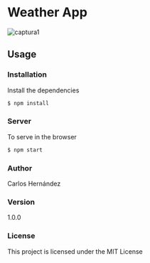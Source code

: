 # Weather App
![captura1](https://user-images.githubusercontent.com/16615266/52809326-8dbf7900-3055-11e9-9681-8aeaf58fc441.JPG)
## Usage

### Installation

Install the dependencies

```sh
$ npm install
```

### Server
To serve in the browser

```sh
$ npm start
```
 
### Author

Carlos Hernández

### Version

1.0.0

### License

This project is licensed under the MIT License
